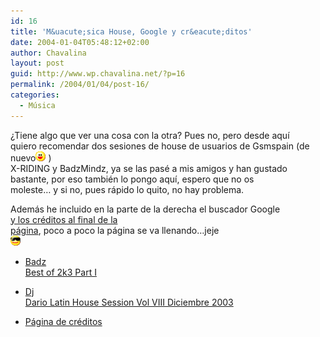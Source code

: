 ```yaml
---
id: 16
title: 'M&uacute;sica House, Google y cr&eacute;ditos'
date: 2004-01-04T05:48:12+02:00
author: Chavalina
layout: post
guid: http://www.wp.chavalina.net/?p=16
permalink: /2004/01/04/post-16/
categories:
  - Música
---
```

&iquest;Tiene algo que ver una cosa con la otra? Pues no, pero desde aqu&iacute;  
quiero recomendar dos sesiones de house de usuarios de Gsmspain (de nuevo![emo](/imagenes/emoticonos/risa.gif) )  
<span class="alguien">X-RIDING</span> y <span class="alguien">BadzMindz</span>, ya se las pas&eacute; a mis amigos y han gustado  
bastante, por eso tambi&eacute;n lo pongo aqu&iacute;, espero que no os  
moleste&#8230; y si no, pues r&aacute;pido lo quito, no hay problema.

Adem&aacute;s he incluido en la parte de la derecha el buscador Google  
<a href="#creditos" target="_self">y los cr&eacute;ditos al final de la<br /> p&aacute;gina</a>, poco a poco la p&aacute;gina se va llenando&#8230;jeje  
![emo](/imagenes/emoticonos/gafas.gif) 

  * <a href="http://www.friky.com/BaDz/BaDz_Best_Of_2k3_Part1.mp3" target="_blank">Badz<br /> Best of 2k3 Part I</a>
  * <a href="http://www.friky.com/x-riding/Dj_Dario_-_Latin_House_Session_Vol_VIII_Diciembre_2003.mp3" target="_blank">Dj<br /> Dario Latin House Session Vol VIII Diciembre 2003</a> 

  * <a href="#creditos" target="_self">P&aacute;gina de cr&eacute;ditos</a>